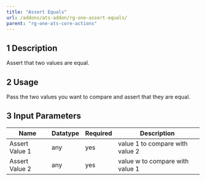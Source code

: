 ```yaml
---
title: "Assert Equals"
url: /addons/ats-addon/rg-one-assert-equals/
parent: "rg-one-ats-core-actions"
---
```


## 1 Description

Assert that two values are equal.

## 2 Usage

Pass the two values you want to compare and assert that they are equal.

## 3 Input Parameters

Name | Datatype | Required | Description
---- | -------- | ------- |---------------
Assert Value 1 | any | yes | value 1 to compare with value 2
Assert Value 2 | any | yes | value w to compare with value 1
